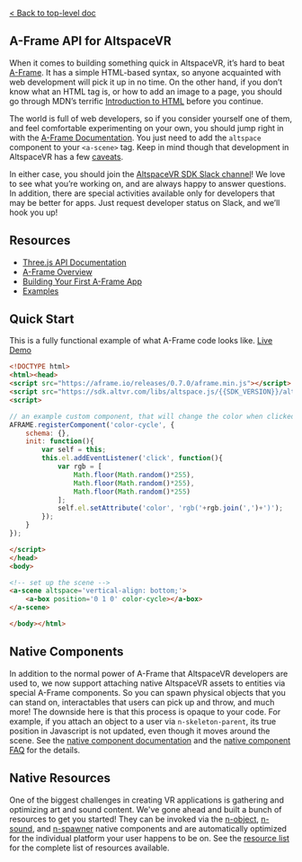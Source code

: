[< Back to top-level doc](../index.html)

## A-Frame API for AltspaceVR

When it comes to building something quick in AltspaceVR, it’s hard to beat [A-Frame](https://aframe.io/). It has a simple HTML-based syntax, so anyone acquainted with web development will pick it up in no time. On the other hand, if you don’t know what an HTML tag is, or how to add an image to a page, you should go through MDN’s terrific [Introduction to HTML](https://developer.mozilla.org/en-US/docs/Web/Guide/HTML/Introduction) before you continue.

The world is full of web developers, so if you consider yourself one of them, and feel comfortable experimenting on your own, you should jump right in with the [A-Frame Documentation](https://aframe.io/docs/0.7.0/introduction/). You just need to add the `altspace` component to your `<a-scene>` tag. Keep in mind though that development in AltspaceVR has a few [caveats](../).

In either case, you should join the [AltspaceVR SDK Slack channel](https://developer.altvr.com/slack)! We love to see what you’re working on, and are always happy to answer questions. In addition, there are special activities available only for developers that may be better for apps. Just request developer status on Slack, and we’ll hook you up!

## Resources

* [Three.js API Documentation](../js/)
* [A-Frame Overview](https://aframe.io/docs/0.7.0/introduction/)
* [Building Your First A-Frame App](https://developer.altvr.com/building-altspacevr-apps-with-a-frame/)
* [Examples](../../examples/)

## Quick Start

This is a fully functional example of what A-Frame code looks like.
[Live Demo](https://altspacevr.github.io/AltspaceSDK/examples/custom-component/)

```html
<!DOCTYPE html>
<html><head>
<script src="https://aframe.io/releases/0.7.0/aframe.min.js"></script>
<script src="https://sdk.altvr.com/libs/altspace.js/{{SDK_VERSION}}/altspace.min.js"></script>
<script>

// an example custom component, that will change the color when clicked
AFRAME.registerComponent('color-cycle', {
    schema: {},
    init: function(){
        var self = this;
        this.el.addEventListener('click', function(){
            var rgb = [
                Math.floor(Math.random()*255),
                Math.floor(Math.random()*255),
                Math.floor(Math.random()*255)
            ];
            self.el.setAttribute('color', 'rgb('+rgb.join(',')+')');
        });
    }
});

</script>
</head>
<body>

<!-- set up the scene -->
<a-scene altspace='vertical-align: bottom;'>
    <a-box position='0 1 0' color-cycle></a-box>
</a-scene>

</body></html>
```

## Native Components

In addition to the normal power of A-Frame that AltspaceVR developers are used to, we now support attaching native AltspaceVR assets to entities via special A-Frame components. So you can spawn physical objects that you can stand on, interactables that users can pick up and throw, and much more! The downside here is that this process is opaque to your code. For example, if you attach an object to a user via `n-skeleton-parent`, its true position in Javascript is not updated, even though it moves around the scene. See the [native component documentation](module-altspace_components.html) and the [native component FAQ](https://github.com/AltspaceVR/aframe-altspace-component/blob/master/native.md) for the details.


## Native Resources

One of the biggest challenges in creating VR applications is gathering and optimizing art and sound content. We've gone ahead and built a bunch of resources to get you started! They can be invoked via the [n-object](module-altspace_components.n-object.html), [n-sound](module-altspace_components.n-sound.html), and [n-spawner](module-altspace_components.n-spawner.html) native components and are automatically optimized for the individual platform your user happens to be on. See the [resource list](module-altspace_resources.html) for the complete list of resources available.
